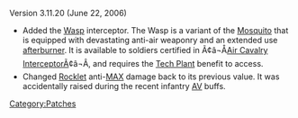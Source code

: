 Version 3.11.20 (June 22, 2006)

- Added the [Wasp](Wasp.md "wikilink") interceptor. The Wasp is a variant
  of the [Mosquito](Mosquito.md "wikilink") that is equipped with
  devastating anti-air weaponry and an extended use
  [afterburner](afterburner.md "wikilink"). It is available to soldiers
  certified in Ã¢â¬Å[Air Cavalry
  InterceptorÃ](Air_Cavalry_Interceptor.md "wikilink")¢â¬Â, and
  requires the [Tech Plant](Technology_Plant.md "wikilink") benefit to
  access.
- Changed [Rocklet](Rocklet_Rifle.md "wikilink")
  anti-[MAX](MAX.md "wikilink") damage back to its previous value. It was
  accidentally raised during the recent infantry
  [AV](Anti-Vehicular.md "wikilink") buffs.

[Category:Patches](Category:Patches.md "wikilink")
